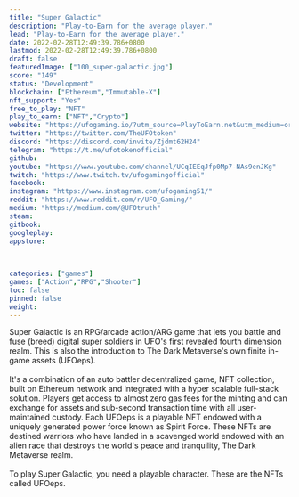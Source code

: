 ```yaml
---
title: "Super Galactic"
description: "Play-to-Earn for the average player."
lead: "Play-to-Earn for the average player."
date: 2022-02-28T12:49:39.786+0800
lastmod: 2022-02-28T12:49:39.786+0800
draft: false
featuredImage: ["100_super-galactic.jpg"]
score: "149"
status: "Development"
blockchain: ["Ethereum","Immutable-X"]
nft_support: "Yes"
free_to_play: "NFT"
play_to_earn: ["NFT","Crypto"]
website: "https://ufogaming.io/?utm_source=PlayToEarn.net&utm_medium=organic&utm_campaign=gamepage"
twitter: "https://twitter.com/TheUFOtoken"
discord: "https://discord.com/invite/Zjdmt62H24"
telegram: "https://t.me/ufotokenofficial"
github: 
youtube: "https://www.youtube.com/channel/UCqIEEqJfp0Mp7-NAs9enJKg"
twitch: "https://www.twitch.tv/ufogamingofficial"
facebook: 
instagram: "https://www.instagram.com/ufogaming51/"
reddit: "https://www.reddit.com/r/UFO_Gaming/"
medium: "https://medium.com/@UFOtruth"
steam: 
gitbook: 
googleplay: 
appstore: 

  
    
categories: ["games"]
games: ["Action","RPG","Shooter"]
toc: false
pinned: false
weight: 
---
```

Super Galactic is an RPG/arcade action/ARG game that lets you battle and fuse (breed) digital super soldiers in UFO's first revealed fourth dimension realm. This is also the introduction to The Dark Metaverse's own finite in-game assets (UFOeps). <br> <br> It's a combination of an auto battler decentralized game, NFT collection, built on Ethereum network and integrated with a hyper scalable full-stack solution. Players get access to almost zero gas fees for the minting and can exchange for assets and sub-second transaction time with all user-maintained custody. Each UFOeps is a playable NFT endowed with a uniquely generated power force known as Spirit Force. These NFTs are destined warriors who have landed in a scavenged world endowed with an alien race that destroys the world's peace and tranquility, The Dark Metaverse realm.<br> <br> To play Super Galactic, you need a playable character. These are the NFTs called UFOeps.